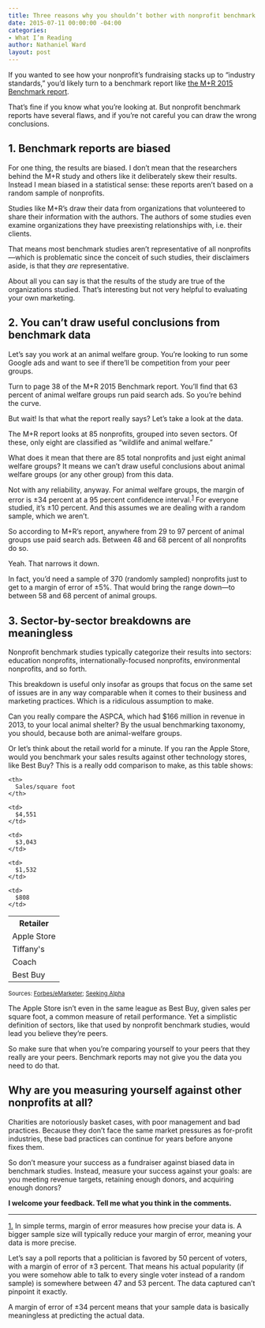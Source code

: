 ```yaml
---
title: Three reasons why you shouldn’t bother with nonprofit benchmark reports
date: 2015-07-11 00:00:00 -04:00
categories:
- What I’m Reading
author: Nathaniel Ward
layout: post
---
```


If you wanted to see how your nonprofit’s fundraising stacks up to “industry standards,” you’d likely turn to a benchmark report like [the M+R 2015 Benchmark report][1].

That’s fine if you know what you’re looking at. But nonprofit benchmark reports have several flaws, and if you’re not careful you can draw the wrong conclusions.

## 1. Benchmark reports are biased

For one thing, the results are biased. I don’t mean that the researchers behind the M+R study and others like it deliberately skew their results. Instead I mean biased in a statistical sense: these reports aren’t based on a random sample of nonprofits. 

Studies like M+R’s draw their data from organizations that volunteered to share their information with the authors. The authors of some studies even examine organizations they have preexisting relationships with, i.e. their clients.

That means most benchmark studies aren’t representative of all nonprofits—which is problematic since the conceit of such studies, their disclaimers aside, is that they *are* representative.

About all you can say is that the results of the study are true of the organizations studied. That’s interesting but not very helpful to evaluating your own marketing.

## 2. You can’t draw useful conclusions from benchmark data

Let’s say you work at an animal welfare group. You’re looking to run some Google ads and want to see if there’ll be competition from your peer groups.

Turn to page 38 of the M+R 2015 Benchmark report. You’ll find that 63 percent of animal welfare groups run paid search ads. So you’re behind the curve.

But wait! Is that what the report really says? Let’s take a look at the data.

The M+R report looks at 85 nonprofits, grouped into seven sectors. Of these, only eight are classified as “wildlife and animal welfare.”

What does it mean that there are 85 total nonprofits and just eight animal welfare groups? It means we can’t draw useful conclusions about animal welfare groups (or any other group) from this data. 

Not with any reliability, anyway. For animal welfare groups, the margin of error is ±34 percent at a 95 percent confidence interval.<sup><a href="#fn1" name="1top">1</a></sup> For everyone studied, it’s ±10 percent. And this assumes we are dealing with a random sample, which we aren’t. 

So according to M+R’s report, anywhere from 29 to 97 percent of animal groups use paid search ads. Between 48 and 68 percent of all nonprofits do so.

Yeah. That narrows it down.

In fact, you’d need a sample of 370 (randomly sampled) nonprofits just to get to a margin of error of ±5%. That would bring the range down—to between 58 and 68 percent of animal groups.

## 3. Sector-by-sector breakdowns are meaningless

Nonprofit benchmark studies typically categorize their results into sectors: education nonprofits, internationally-focused nonprofits, environmental nonprofits, and so forth.

This breakdown is useful only insofar as groups that focus on the same set of issues are in any way comparable when it comes to their business and marketing practices. Which is a ridiculous assumption to make.

Can you really compare the <span class="caps">ASPCA</span>, which had $166 million in revenue in 2013, to your local animal shelter? By the usual benchmarking taxonomy, you should, because both are animal-welfare groups. 

Or let’s think about the retail world for a minute. If you ran the Apple Store, would you benchmark your sales results against other technology stores, like Best Buy? This is a really odd comparison to make, as this table shows:

<table>
  <tr>
    <th>
      Retailer
    </th>
    
    <th>
      Sales/​square foot
    </th>
  </tr>
  
  <tr>
    <td>
      Apple Store
    </td>
    
    <td>
      $4,551
    </td>
  </tr>
  
  <tr>
    <td>
      Tiffany's
    </td>
    
    <td>
      $3,043
    </td>
  </tr>
  
  <tr>
    <td>
      Coach
    </td>
    
    <td>
      $1,532
    </td>
  </tr>
  
  <tr>
    <td>
      Best Buy
    </td>
    
    <td>
      $808
    </td>
  </tr>
</table>

<small>Sources: <a href="http://retail.emarketer.com/apple-murphy-usa-tiffany-co-top-new-emarketer-store-productivity-rankings/">Forbes/​eMarketer</a>; <a href="http://seekingalpha.com/article/1538192-best-buy-monetization-of-square-footage">Seeking Alpha</a></small>

The Apple Store isn’t even in the same league as Best Buy, given sales per square foot, a common measure of retail performance. Yet a simplistic definition of sectors, like that used by nonprofit benchmark studies, would lead you believe they’re peers.

So make sure that when you’re comparing yourself to your peers that they really are your peers. Benchmark reports may not give you the data you need to do that.

## Why are you measuring yourself against other nonprofits at all?

Charities are notoriously basket cases, with poor management and bad practices. Because they don’t face the same market pressures as for-profit industries, these bad practices can continue for years before anyone fixes them.

So don’t measure your success as a fundraiser against biased data in benchmark studies. Instead, measure your success against your goals: are you meeting revenue targets, retaining enough donors, and acquiring enough donors?

**I welcome your feedback. Tell me what you think in the comments.**

* * *

<a name="fn1" href="#1top">1.</a> In simple terms, margin of error measures how precise your data is. A bigger sample size will typically reduce your margin of error, meaning your data is more precise.

Let’s say a poll reports that a politician is favored by 50 percent of voters, with a margin of error of ±3 percent. That means his actual popularity (if you were somehow able to talk to every single voter instead of a random sample) is somewhere between 47 and 53 percent. The data captured can’t pinpoint it exactly.

A margin of error of ±34 percent means that your sample data is basically meaningless at predicting the actual data. 

 [1]: http://mrbenchmarks.com/